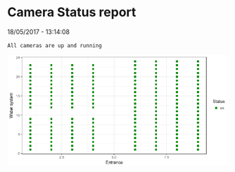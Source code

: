 Camera Status report
================
18/05/2017 - 13:14:08

    All cameras are up and running

![](camreport_files/figure-markdown_github/unnamed-chunk-2-1.png)
